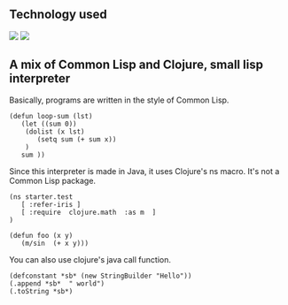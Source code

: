 <div id="top"></div>

## Technology used
<p style="display: inline">
<img src="https://img.shields.io/badge/-Java-007396.svg?logo=java&style=popout">

<img src="https://img.shields.io/badge/-Clojure-5881D8.svg?logo=clojure&style=social">

</p>


## A mix of Common Lisp and Clojure, small lisp interpreter

Basically, programs are written in the style of Common Lisp.

```
(defun loop-sum (lst)
   (let ((sum 0))
    (dolist (x lst)
       (setq sum (+ sum x))
    )
   sum ))

```

Since this interpreter is made in Java, it uses Clojure's ns macro.
It's not a Common Lisp package.

```
(ns starter.test
   [ :refer-iris ]
   [ :require  clojure.math  :as m  ]
)

(defun foo (x y)
   (m/sin  (+ x y)))

```

You can also use clojure's java call function.

```
(defconstant *sb* (new StringBuilder "Hello"))
(.append *sb*  " world")
(.toString *sb*)
```













